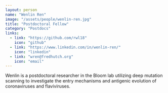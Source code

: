 ```yaml
---
layout: person
name: "Wenlin Ren"
image: "/assets/people/wenlin-ren.jpg"
title: "Postdoctoral Fellow"
category: "Postdocs"
links:
  - link: "https://github.com/rwl18"
    icon: "github"
  - link: "https://www.linkedin.com/in/wenlin-ren/"
    icon: "linkedin"
  - link: "wren@fredhutch.org"
    icon: "email"
---
```


Wenlin is a postdoctoral researcher in the Bloom lab utilizing deep mutation scanning to investigate the entry mechanisms and antigenic evolution of coronaviruses and flaviviruses. 